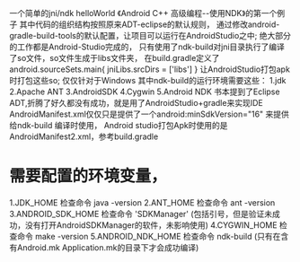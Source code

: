 一个简单的jni/ndk helloWorld
《Android C++ 高级编程--使用NDK》的第一个例子
其中代码的组织结构按照原来ADT-eclipse的默认规则，
通过修改android-gradle-build-tools的默认配置，让项目可以运行在AndroidStudio之中;
绝大部分的工作都是Android-Studio完成的，
只有使用了ndk-build对jni目录执行了编译了so文件，so文件生成于libs文件夹，
在build.gradle定义了
android.sourceSets.main{
     jniLibs.srcDirs = ['libs']
}
让AndroidStudio打包apk时打包这些so;
仅仅针对于Windows
其中ndk-build的运行环境需要这些：
1.jdk
2.Apache ANT
3.AndroidSDK
4.Cygwin
5.Android NDK
书本提到了Eclipse ADT,折腾了好久都没有成功，就是用了AndroidStudio+gradle来实现IDE
AndroidManifest.xml仅仅只是提供了一个android:minSdkVersion="16" 来提供给ndk-build 编译时使用，
Android studio打包Apk时使用的是 AndroidManifest2.xml，参考build.gradle

# 需要配置的环境变量，
1.JDK_HOME 检查命令 java -version
2.ANT_HOME 检查命令 ant -version
3.ANDROID_SDK_HOME 检查命令 'SDKManager' (包括引号，但是验证未成功，没有打开AndroidSDKManager的软件，未影响使用)
4.CYGWIN_HOME 检查命令 make -version
5.ANDROID_NDK_HOME 检查命令 ndk-build (只有在含有Android.mk Application.mk的目录下才会成功编译)
